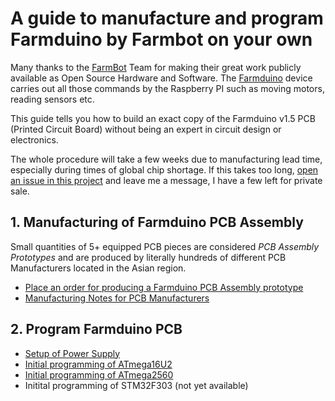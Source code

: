 # A guide to manufacture and program Farmduino by Farmbot on your own

Many thanks to the [FarmBot](https://farm.bot/) Team for making their great work publicly available as Open Source Hardware and Software. The [Farmduino](https://genesis.farm.bot/v1.5/Extras/bom/electronics-and-wiring#farmduino) device carries out all those commands by the Raspberry PI such as moving motors, reading sensors etc.

This guide tells you how to build an exact copy of the Farmduino v1.5 PCB (Printed Circuit Board) without being an expert in circuit design or electronics.

The whole procedure will take a few weeks due to manufacturing lead time, especially during times of global chip shortage. If this takes too long, [open an issue in this project](https://github.com/paulhaufe/farmduino-pcb-howto/issues) and leave me a message, I have a few left for private sale.

## 1. Manufacturing of Farmduino PCB Assembly

Small quantities of 5+ equipped PCB pieces are considered *PCB Assembly Prototypes* and are produced by literally hundreds of different PCB Manufacturers located in the Asian region.

* [Place an order for producing a Farmduino PCB Assembly prototype](/guides/place-pcb-order)
* [Manufacturing Notes for PCB Manufacturers](/guides/pcb-manufacturing/readme.md)

## 2. Program Farmduino PCB

* [Setup of Power Supply](/guides/hardware-setup/hardware-setup.md)
* [Initial programming of ATmega16U2](/guides/atmega16u2/readme.md)
* [Initial programming of ATmega2560](/guides/atmega2560/readme.md)
* Initital programming of STM32F303 (not yet available)